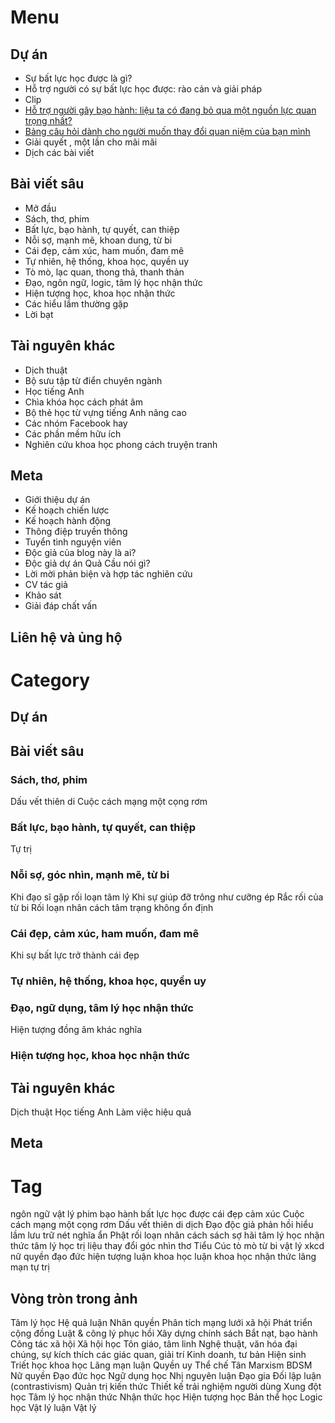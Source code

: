 # Menu

## Dự án
- Sự bất lực học được là gì?
- Hỗ trợ người có sự bất lực học được: rào cản và giải pháp
- Clip
- [Hỗ trợ người gây bạo hành: liệu ta có đang bỏ qua một nguồn lực quan trọng nhất?](https://xn--qucu-hr5aza.cc/ho-tro-nguoi-gay-bao-hanh/)
- [Bảng câu hỏi dành cho người muốn thay đổi quan niệm của bạn mình](https://xn--qucu-hr5aza.cc/bang-cau-hoi-danh-cho-nguoi-muon-thay-doi-quan-niem-cua-ban-minh/)
- Giải quyết , một lần cho mãi mãi
- Dịch các bài viết

## Bài viết sâu
- Mở đầu
- Sách, thơ, phim
- Bất lực, bạo hành, tự quyết, can thiệp
- Nỗi sợ, mạnh mẽ, khoan dung, từ bi
- Cái đẹp, cảm xúc, ham muốn, đam mê
- Tự nhiên, hệ thống, khoa học, quyền uy
- Tò mò, lạc quan, thong thả, thanh thản
- Đạo, ngôn ngữ, logic, tâm lý học nhận thức
- Hiện tượng học, khoa học nhận thức
- Các hiểu lầm thường gặp
- Lời bạt

## Tài nguyên khác
- Dịch thuật
- Bộ sưu tập từ điển chuyên ngành
- Học tiếng Anh
- Chìa khóa học cách phát âm
- Bộ thẻ học từ vựng tiếng Anh nâng cao
- Các nhóm Facebook hay
- Các phần mềm hữu ích
- Nghiên cứu khoa học phong cách truyện tranh

## Meta
- Giới thiệu dự án
- Kế hoạch chiến lược
- Kế hoạch hành động
- Thông điệp truyền thông
- Tuyển tình nguyện viên
- Độc giả của blog này là ai?
- Độc giả dự án Quả Cầu nói gì?
- Lời mời phản biện và hợp tác nghiên cứu
- CV tác giả
- Khảo sát
- Giải đáp chất vấn

## Liên hệ và ủng hộ
# Category

## Dự án

## Bài viết sâu

### Sách, thơ, phim
Dấu vết thiên di
Cuộc cách mạng một cọng rơm

### Bất lực, bạo hành, tự quyết, can thiệp
Tự trị

### Nỗi sợ, góc nhìn, mạnh mẽ, từ bi
Khi đạo sĩ gặp rối loạn tâm lý
Khi sự giúp đỡ trông như cưỡng ép
Rắc rối của từ bi
Rối loạn nhân cách tâm trạng không ổn định

### Cái đẹp, cảm xúc, ham muốn, đam mê
Khi sự bất lực trở thành cái đẹp

### Tự nhiên, hệ thống, khoa học, quyền uy

### Đạo, ngữ dụng, tâm lý học nhận thức
Hiện tượng đồng âm khác nghĩa

### Hiện tượng học, khoa học nhận thức

## Tài nguyên khác
Dịch thuật
Học tiếng Anh
Làm việc hiệu quả

## Meta
# Tag
ngôn ngữ
vật lý
phim
bạo hành
bất lực học được
cái đẹp
cảm xúc
Cuộc cách mạng một cọng rơm
Dấu vết thiên di
dịch
Đạo
độc giả phản hồi
hiểu lầm
lưu trữ
nét nghĩa ẩn
Phật
rối loạn nhân cách
sách
sợ hãi
tâm lý học nhận thức
tâm lý học trị liệu
thay đổi góc nhìn
thơ
Tiểu Cúc
tò mò
từ bi
vật lý
xkcd
nữ quyền
đạo đức
hiện tượng luận
khoa học luận
khoa học nhận thức
lãng mạn
tự trị

## Vòng tròn trong ảnh
Tâm lý học
Hệ quả luận
Nhân quyền
Phân tích mạng lưới xã hội
Phát triển cộng đồng
Luật & công lý phục hồi
Xây dựng chính sách
Bắt nạt, bạo hành
Công tác xã hội
Xã hội học
Tôn giáo, tâm linh
Nghệ thuật, văn hóa đại chúng, sự kích thích các giác quan, giải trí
Kinh doanh, tư bản
Hiện sinh
Triết học khoa học
Lãng mạn luận
Quyền uy
Thể chế
Tân Marxism
BDSM
Nữ quyền
Đạo đức học
Ngữ dụng học
Nhị nguyên luận
Đạo gia
Đối lập luận (contrastivism)
Quản trị kiến thức
Thiết kế trải nghiệm người dùng
Xung đột học
Tâm lý học nhận thức
Nhận thức học
Hiện tượng học
Bản thể học
Logic học
Vật lý luận
Vật lý